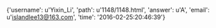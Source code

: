{'username': u'Yixin_Li', 'path': u'1148/1148.html', 'answer': u'A', 'email': u'islandlee13@163.com', 'time': '2016-02-25:20:46:39'}